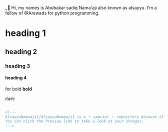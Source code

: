 _👋 Hi, my names is Abubakar sadiq Nama'aji also known as alsayyu.
I'm a fellow of @Arewads for python programming.

# heading 1
## heading 2
### heading 3
#### heading 4

for bold
__bold__

_italic_

```markdown 

<!---
AlsayyuNamaaji1/AlsayyuNamaaji1 is a ✨ special ✨ repository because its `README.md` (this file) appears on your GitHub profile.
You can click the Preview link to take a look at your changes.
--->
